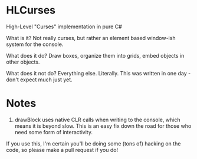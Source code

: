 HLCurses
========

High-Level &quot;Curses&quot; implementation in pure C#

What is it?
Not really curses, but rather an element based window-ish system for the console.

What does it do?
Draw boxes, organize them into grids, embed objects in other objects.

What does it not do?
Everything else.  Literally.  This was written in one day - don't expect much just yet.

Notes
=====
1. drawBlock uses native CLR calls when writing to the console, which means it is beyond slow.
   This is an easy fix down the road for those who need some form of interactivity.


If you use this, I'm certain you'll be doing some (tons of) hacking on the code, so please make a pull request if you do!